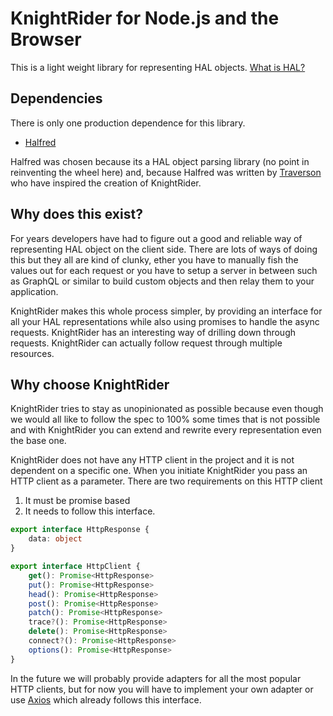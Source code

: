 # KnightRider for Node.js and the Browser
This is a light weight library for representing HAL objects. [What is HAL?](http://stateless.co/hal_specification.html)  
## Dependencies
There is only one production dependence for this library. 
- [Halfred](https://github.com/traverson/halfred/tree/v1.1.1#readme)
 
Halfred was chosen because its a HAL object parsing library (no point in reinventing the wheel here) and, because 
Halfred was written by [Traverson](https://github.com/traverson/traverson#readme) who have inspired the creation of KnightRider.  

## Why does this exist? 
For years developers have had to figure out a good and reliable way of representing HAL object on the client side. 
There are lots of ways of doing this but they all are kind of clunky, ether you have to manually fish the values out
for each request or you have to setup a server in between such as GraphQL or similar to build custom objects and then relay them
to your application. 

KnightRider makes this whole process simpler, by providing an interface for all your HAL representations while also using
promises to handle the async requests. KnightRider has an interesting way of drilling down through requests. KnightRider can actually follow
request through multiple resources.

## Why choose KnightRider
KnightRider tries to stay as unopinionated as possible because even though we would all like to follow the spec to 100%
some times that is not possible and with KnightRider you can extend and rewrite every representation even the base one.  

KnightRider does not have any HTTP client in the project and it is not dependent on a specific one. 
When you initiate KnightRider you pass an HTTP client as a parameter. There are two requirements on this HTTP client
1. It must be promise based
1. It needs to follow this interface.
```typescript
export interface HttpResponse {
    data: object
}

export interface HttpClient {
    get(): Promise<HttpResponse>
    put(): Promise<HttpResponse>
    head(): Promise<HttpResponse>
    post(): Promise<HttpResponse>
    patch(): Promise<HttpResponse>
    trace?(): Promise<HttpResponse>
    delete(): Promise<HttpResponse>
    connect?(): Promise<HttpResponse>
    options(): Promise<HttpResponse>
}
```
In the future we will probably provide adapters for all the most popular HTTP clients, 
but for now you will have to implement your own adapter or use [Axios](https://github.com/axios/axios#readme) which already
follows this interface.
